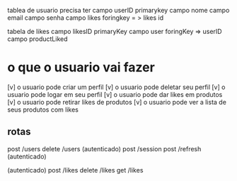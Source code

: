 tablea de usuario precisa ter
campo userID primarykey
campo nome
campo email
campo senha
campo likes foringkey = > likes id


tabela de likes
campo likesID primaryKey
campo user foringKey => userID
campo productLiked

# o que o usuario vai fazer
[v] o usuario pode criar um perfil
[v] o usuario pode deletar seu perfil 
[v] o usuario pode logar em seu perfil
[v] o usuario pode dar likes em produtos
[v] o usuario pode retirar likes de produtos
[v] o usuario pode ver a lista de seus produtos com likes

## rotas
post /users
delete /users (autenticado)
post /session
post /refresh (autenticado)

(autenticado)
post /likes
delete /likes
get /likes
